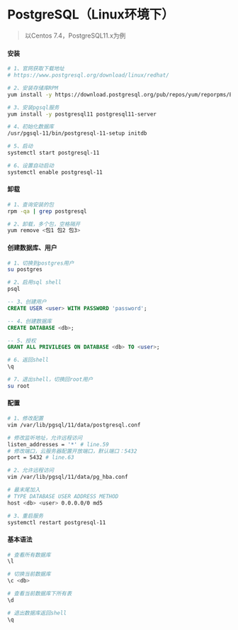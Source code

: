 # PostgreSQL（Linux环境下）

> 以Centos 7.4，PostgreSQL11.x为例  

#### 安装

```bash
# 1、官网获取下载地址
# https://www.postgresql.org/download/linux/redhat/

# 2、安装存储库RPM
yum install -y https://download.postgresql.org/pub/repos/yum/reporpms/EL-7-x86_64/pgdg-redhat-repo-latest.noarch.rpm

# 3、安装pgsql服务
yum install -y postgresql11 postgresql11-server

# 4、初始化数据库
/usr/pgsql-11/bin/postgresql-11-setup initdb

# 5、启动
systemctl start postgresql-11

# 6、设置自动启动
systemctl enable postgresql-11
```

#### 卸载

```bash
# 1、查询安装的包
rpm -qa | grep postgresql

# 2、卸载，多个包，空格隔开
yum remove <包1 包2 包3>
```

#### 创建数据库、用户

```bash
# 1、切换到postgres用户
su postgres

# 2、启用sql shell
psql
```

```sql
-- 3、创建用户
CREATE USER <user> WITH PASSWORD 'password';

-- 4、创建数据库
CREATE DATABASE <db>;

-- 5、授权
GRANT ALL PRIVILEGES ON DATABASE <db> TO <user>;
```

```bash
# 6、返回shell
\q

# 7、退出shell，切换回root用户
su root
```

#### 配置

```bash
# 1、修改配置
vim /var/lib/pgsql/11/data/postgresql.conf

# 修改监听地址，允许远程访问
listen_addresses = '*' # line.59
# 修改端口，云服务器配置开放端口，默认端口：5432
port = 5432 # line.63

# 2、允许远程访问
vim /var/lib/pgsql/11/data/pg_hba.conf

# 最末尾加入
# TYPE DATABASE USER ADDRESS METHOD
host <db> <user> 0.0.0.0/0 md5

# 3、重启服务
systemctl restart postgresql-11
```

#### 基本语法

```bash
# 查看所有数据库
\l

# 切换当前数据库
\c <db>

# 查看当前数据库下所有表
\d

# 退出数据库返回shell
\q
```